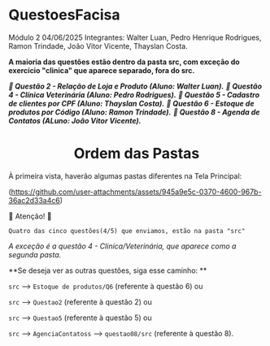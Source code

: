 ﻿# QuestoesFacisa
 Módulo 2 04/06/2025
 Integrantes: Walter Luan, Pedro Henrique Rodrigues, Ramon Trindade, João Vitor Vicente, Thayslan Costa.


**A maioria das questões estão dentro da pasta src, com exceção do exercício "clinica" que aparece separado, fora do src.**



***📍 Questão 2 -  Relação de Loja e Produto (Aluno: Walter Luan).***
***📍 Questão 4 - Clínica Veterinária (Aluno: Pedro Rodrigues).***
***📍 Questão 5 - Cadastro de clientes por CPF (Aluno: Thayslan Costa).***
***📍 Questão 6 - Estoque de produtos por Código (Aluno: Ramon Trindade).***
***📍 Questão 8 - Agenda de Contatos (ALuno: João Vitor Vicente).***


<h1 align="center"> Ordem das Pastas </h1>
À primeira vista, haverão algumas pastas diferentes na Tela Principal:

(https://github.com/user-attachments/assets/945a9e5c-0370-4600-967b-36ac2d33a4c6)


:construction: Atenção! :construction:

`Quatro das cinco questões(4/5) que enviamos, estão na pasta "src"`


*A exceção é a questão 4 - Clinica/Veterinária, que aparece como a segunda pasta.*

**Se deseja ver as outras questões, siga esse caminho: **


`src` --> `Estoque de produtos/Q6` (referente à questão 6) ou


`src` --> `Questao2` (referente à questão 2) ou


`src` --> `Questao5` (referente à questão 5) ou


`src` --> `AgenciaContatoss` --> `questao08/src` (referente à questão 8).

